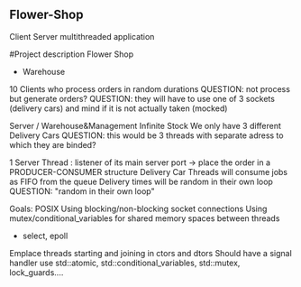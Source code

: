 ## Flower-Shop
Client Server multithreaded application

#Project description
Flower Shop
-  Warehouse
 
10 Clients who process orders in random durations
QUESTION: not process but generate orders?
QUESTION: they will have to use one of 3 sockets (delivery cars) and mind if it is not actually taken (mocked)
 
Server / Warehouse&Management
Infinite Stock
We only have 3 different Delivery Cars
QUESTION: this would be 3 threads with separate adress to which they are binded?
 
1 Server Thread : listener of its main server port -> place the order in a PRODUCER-CONSUMER structure
Delivery Car Threads will consume jobs as FIFO from the queue
Delivery times will be random in their own loop
QUESTION: "random in their own loop"
 
Goals: POSIX
Using blocking/non-blocking socket connections
Using mutex/conditional_variables for shared memory spaces between threads
 
- select, epoll
 
Emplace threads starting and joining in ctors and dtors
Should have a signal handler 
use std::atomic, std::conditional_variables, std::mutex, lock_guards....
